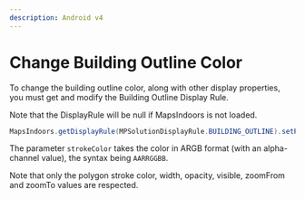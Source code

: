 ```yaml
---
description: Android v4
---
```


# Change Building Outline Color

To change the building outline color, along with other display properties, you must get and modify the Building Outline Display Rule.

Note that the DisplayRule will be null if MapsIndoors is not loaded.

```java
MapsIndoors.getDisplayRule(MPSolutionDisplayRule.BUILDING_OUTLINE).setPolygonStrokeColor(Color.BLUE);
```

The parameter `strokeColor` takes the color in ARGB format (with an alpha-channel value), the syntax being `AARRGGBB`.

Note that only the polygon stroke color, width, opacity, visible, zoomFrom and zoomTo values are respected.
